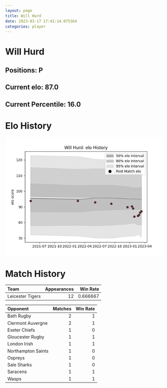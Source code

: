 ```yaml
---  
layout: page  
title: Will Hurd  
date: 2023-03-17 17:41:14.075364  
categories: player  
---
```

# Will Hurd

## Positions: P

## Current elo: 87.0

## Current Percentile: 16.0

# Elo History


![elo history](history_WillHurd.png)
# Match History


| Team             |   Appearances |   Win Rate |
|:-----------------|--------------:|-----------:|
| Leicester Tigers |            12 |   0.666667 |

| Opponent           |   Matches |   Win Rate |
|:-------------------|----------:|-----------:|
| Bath Rugby         |         2 |          1 |
| Clermont Auvergne  |         2 |          1 |
| Exeter Chiefs      |         1 |          0 |
| Gloucester Rugby   |         1 |          1 |
| London Irish       |         1 |          1 |
| Northampton Saints |         1 |          0 |
| Ospreys            |         1 |          0 |
| Sale Sharks        |         1 |          0 |
| Saracens           |         1 |          1 |
| Wasps              |         1 |          1 |